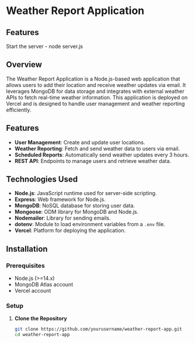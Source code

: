 # Weather Report Application

## Features

Start the server - node server.js

## Overview

The Weather Report Application is a Node.js-based web application that allows users to add their location and receive weather updates via email. It leverages MongoDB for data storage and integrates with external weather APIs to fetch real-time weather information. This application is deployed on Vercel and is designed to handle user management and weather reporting efficiently.

## Features

- **User Management**: Create and update user locations.
- **Weather Reporting**: Fetch and send weather data to users via email.
- **Scheduled Reports**: Automatically send weather updates every 3 hours.
- **REST API**: Endpoints to manage users and retrieve weather data.

## Technologies Used

- **Node.js**: JavaScript runtime used for server-side scripting.
- **Express**: Web framework for Node.js.
- **MongoDB**: NoSQL database for storing user data.
- **Mongoose**: ODM library for MongoDB and Node.js.
- **Nodemailer**: Library for sending emails.
- **dotenv**: Module to load environment variables from a `.env` file.
- **Vercel**: Platform for deploying the application.

## Installation

### Prerequisites

- Node.js (>=14.x)
- MongoDB Atlas account
- Vercel account

### Setup

1. **Clone the Repository**

   ```bash
   git clone https://github.com/yourusername/weather-report-app.git
   cd weather-report-app
